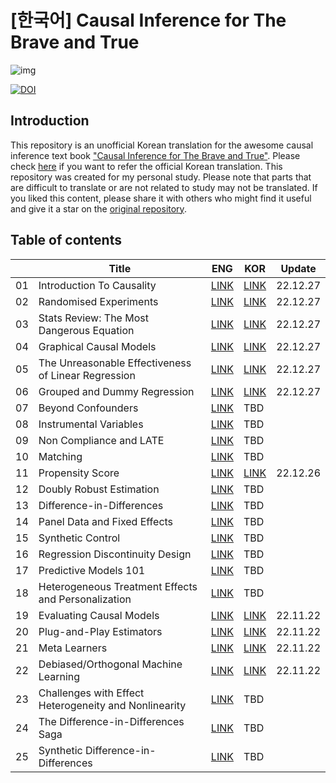 # [한국어] Causal Inference for The Brave and True

![img](./causal-inference-for-the-brave-and-true/data/img/brave-and-true.png)

[![DOI](https://zenodo.org/badge/255903310.svg)](https://zenodo.org/badge/latestdoi/255903310)


## Introduction
This repository is an unofficial Korean translation for the awesome causal inference text book ["Causal Inference for The Brave and True"](https://matheusfacure.github.io/python-causality-handbook/landing-page.html). Please check [here](https://github.com/TeamCausality/Causal-Inference-with-Python) if you want to refer the official Korean translation. This repository was created for my personal study. Please note that parts that are difficult to translate or are not related to study may not be translated. If you liked this content, please share it with others who might find it useful and give it a star on the [original repository](https://github.com/matheusfacure/python-causality-handbook).


## Table of contents
||Title|ENG|KOR|Update|
|---|---|---|---|---|
|01|Introduction To Causality|[LINK](https://nbviewer.org/github/phykn/python-causality-handbook/blob/master/causal-inference-for-the-brave-and-true/01-Introduction-To-Causality.ipynb)|[LINK](https://nbviewer.org/github/phykn/python-causality-handbook/blob/master/causal-inference-for-the-brave-and-true/KOR-01-Introduction-To-Causality.ipynb)|22.12.27|
|02|Randomised Experiments|[LINK](https://nbviewer.org/github/phykn/python-causality-handbook/blob/master/causal-inference-for-the-brave-and-true/02-Randomised-Experiments.ipynb)|[LINK](https://nbviewer.org/github/phykn/python-causality-handbook/blob/master/causal-inference-for-the-brave-and-true/KOR-02-Randomised-Experiments.ipynb)|22.12.27|
|03|Stats Review: The Most Dangerous Equation|[LINK](https://nbviewer.org/github/phykn/python-causality-handbook/blob/master/causal-inference-for-the-brave-and-true/03-Stats-Review-The-Most-Dangerous-Equation.ipynb)|[LINK](https://nbviewer.org/github/phykn/python-causality-handbook/blob/master/causal-inference-for-the-brave-and-true/KOR-03-Stats-Review-The-Most-Dangerous-Equation.ipynb)|22.12.27|
|04|Graphical Causal Models|[LINK](https://nbviewer.org/github/phykn/python-causality-handbook/blob/master/causal-inference-for-the-brave-and-true/04-Graphical-Causal-Models.ipynb)|[LINK](https://nbviewer.org/github/phykn/python-causality-handbook/blob/master/causal-inference-for-the-brave-and-true/KOR-04-Graphical-Causal-Models.ipynb)|22.12.27|
|05|The Unreasonable Effectiveness of Linear Regression|[LINK](https://nbviewer.org/github/phykn/python-causality-handbook/blob/master/causal-inference-for-the-brave-and-true/05-The-Unreasonable-Effectiveness-of-Linear-Regression.ipynb)|[LINK](https://nbviewer.org/github/phykn/python-causality-handbook/blob/master/causal-inference-for-the-brave-and-true/KOR-05-The-Unreasonable-Effectiveness-of-Linear-Regression.ipynb)|22.12.27|
|06|Grouped and Dummy Regression|[LINK](https://nbviewer.org/github/phykn/python-causality-handbook/blob/master/causal-inference-for-the-brave-and-true/06-Grouped-and-Dummy-Regression.ipynb)|[LINK](https://nbviewer.org/github/phykn/python-causality-handbook/blob/master/causal-inference-for-the-brave-and-true/KOR-06-Grouped-and-Dummy-Regression.ipynb)|22.12.27|
|07|Beyond Confounders|[LINK](https://nbviewer.org/github/phykn/python-causality-handbook/blob/master/causal-inference-for-the-brave-and-true/07-Beyond-Confounders.ipynb)|TBD|
|08|Instrumental Variables|[LINK](https://nbviewer.org/github/phykn/python-causality-handbook/blob/master/causal-inference-for-the-brave-and-true/08-Instrumental-Variables.ipynb)|TBD|
|09|Non Compliance and LATE|[LINK](https://nbviewer.org/github/phykn/python-causality-handbook/blob/master/causal-inference-for-the-brave-and-true/09-Non-Compliance-and-LATE.ipynb)|TBD|
|10|Matching|[LINK](https://nbviewer.org/github/phykn/python-causality-handbook/blob/master/causal-inference-for-the-brave-and-true/10-Matching.ipynb)|TBD|
|11|Propensity Score|[LINK](https://nbviewer.org/github/phykn/python-causality-handbook/blob/master/causal-inference-for-the-brave-and-true/11-Propensity-Score.ipynb)|[LINK](https://nbviewer.org/github/phykn/python-causality-handbook/blob/master/causal-inference-for-the-brave-and-true/KOR-11-Propensity-Score.ipynb)|22.12.26|
|12|Doubly Robust Estimation|[LINK](https://nbviewer.org/github/phykn/python-causality-handbook/blob/master/causal-inference-for-the-brave-and-true/12-Doubly-Robust-Estimation.ipynb)|TBD|
|13|Difference-in-Differences|[LINK](https://nbviewer.org/github/phykn/python-causality-handbook/blob/master/causal-inference-for-the-brave-and-true/13-Difference-in-Differences.ipynb)|TBD|
|14|Panel Data and Fixed Effects|[LINK](https://nbviewer.org/github/phykn/python-causality-handbook/blob/master/causal-inference-for-the-brave-and-true/14-Panel-Data-and-Fixed-Effects.ipynb)|TBD|
|15|Synthetic Control|[LINK](https://nbviewer.org/github/phykn/python-causality-handbook/blob/master/causal-inference-for-the-brave-and-true/15-Synthetic-Control.ipynb)|TBD|
|16|Regression Discontinuity Design|[LINK](https://nbviewer.org/github/phykn/python-causality-handbook/blob/master/causal-inference-for-the-brave-and-true/16-Regression-Discontinuity-Design.ipynb)|TBD|
|17|Predictive Models 101|[LINK](https://nbviewer.org/github/phykn/python-causality-handbook/blob/master/causal-inference-for-the-brave-and-true/17-Predictive-Models-101.ipynb)|TBD|
|18|Heterogeneous Treatment Effects and Personalization|[LINK](https://nbviewer.org/github/phykn/python-causality-handbook/blob/master/causal-inference-for-the-brave-and-true/18-Heterogeneous-Treatment-Effects-and-Personalization.ipynb)|TBD|
|19|Evaluating Causal Models|[LINK](https://nbviewer.org/github/phykn/python-causality-handbook/blob/master/causal-inference-for-the-brave-and-true/19-Evaluating-Causal-Models.ipynb)|[LINK](https://nbviewer.org/github/phykn/python-causality-handbook/blob/master/causal-inference-for-the-brave-and-true/KOR-19-Evaluating-Causal-Models.ipynb)|22.11.22|
|20|Plug-and-Play Estimators|[LINK](https://nbviewer.org/github/phykn/python-causality-handbook/blob/master/causal-inference-for-the-brave-and-true/20-Plug-and-Play-Estimators.ipynb)|[LINK](https://nbviewer.org/github/phykn/python-causality-handbook/blob/master/causal-inference-for-the-brave-and-true/KOR-20-Plug-and-Play-Estimators.ipynb)|22.11.22|
|21|Meta Learners|[LINK](https://nbviewer.org/github/phykn/python-causality-handbook/blob/master/causal-inference-for-the-brave-and-true/21-Meta-Learners.ipynb)|[LINK](https://nbviewer.org/github/phykn/python-causality-handbook/blob/master/causal-inference-for-the-brave-and-true/KOR-21-Meta-Learners.ipynb)|22.11.22|
|22|Debiased/Orthogonal Machine Learning|[LINK](https://nbviewer.org/github/phykn/python-causality-handbook/blob/master/causal-inference-for-the-brave-and-true/22-Debiased-Orthogonal-Machine-Learning.ipynb)|[LINK](https://nbviewer.org/github/phykn/python-causality-handbook/blob/master/causal-inference-for-the-brave-and-true/KOR-22-Debiased-Orthogonal-Machine-Learning.ipynb)|22.11.22|
|23|Challenges with Effect Heterogeneity and Nonlinearity|[LINK](https://nbviewer.org/github/phykn/python-causality-handbook/blob/master/causal-inference-for-the-brave-and-true/23-Challenges-with-Effect-Heterogeneity-and-Nonlinearity.ipynb)|TBD|
|24|The Difference-in-Differences Saga|[LINK](https://nbviewer.org/github/phykn/python-causality-handbook/blob/master/causal-inference-for-the-brave-and-true/24-The-Diff-in-Diff-Saga.ipynb)|TBD|
|25|Synthetic Difference-in-Differences|[LINK](https://nbviewer.org/github/phykn/python-causality-handbook/blob/master/causal-inference-for-the-brave-and-true/25-Synthetic-Diff-in-Diff.ipynb)|TBD|